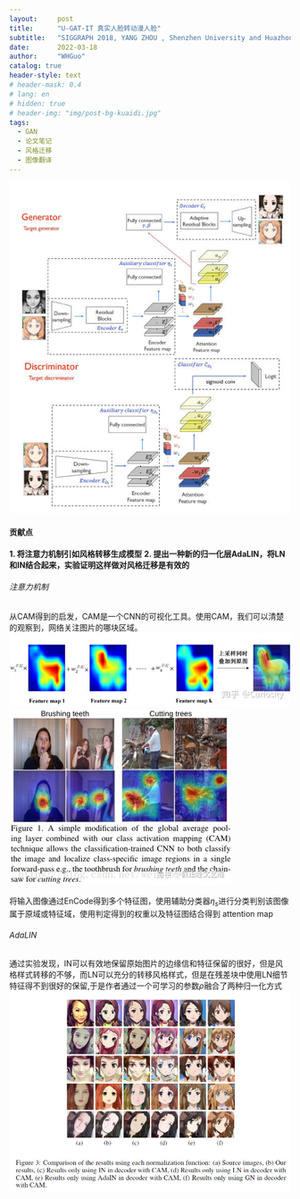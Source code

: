 ```yaml
---
layout:     post
title:      "U-GAT-IT 真实人脸转动漫人脸"
subtitle:   "SIGGRAPH 2018, YANG ZHOU , Shenzhen University and Huazhong University of Science & Technology"
date:       2022-03-18
author:     "WHGuo"
catalog: true
header-style: text
# header-mask: 0.4
# lang: en
# hidden: true
# header-img: "img/post-bg-kuaidi.jpg"
tags:
  - GAN
  - 论文笔记
  - 风格迁移
  - 图像翻译
---
```

![网络结构](/img/U_GAT_IT/Snipaste_2022-03-20_22-34-34.jpg)

#### 贡献点
**1. 将注意力机制引如风格转移生成模型**
**2. 提出一种新的归一化层AdaLIN，将LN和IN结合起来，实验证明这样做对风格迁移是有效的**

###### 注意力机制
从CAM得到的启发，CAM是一个CNN的可视化工具。使用CAM，我们可以清楚的观察到，网络关注图片的哪块区域。
![CAM](/img/U_GAT_IT/v2-a0a76e2d3fa0475c39a990ae26844bee_b.jpg)
![CAM](/img/U_GAT_IT/v2-a2b7d9ca5ab237a674ec8ebb808350ed_b.jpg)

将输入图像通过EnCode得到多个特征图，使用辅助分类器$\eta_s$进行分类判别该图像属于原域或特征域，使用判定得到的权重以及特征图结合得到 attention map
###### AdaLIN
通过实验发现，IN可以有效地保留原始图片的边缘信和特征保留的很好，但是风格样式转移的不够，而LN可以充分的转移风格样式，但是在残差块中使用LN细节特征得不到很好的保留,于是作者通过一个可学习的参数$\rho$融合了两种归一化方式
![AdaLIN](/img/U_GAT_IT/Snipaste_2022-03-21_09-52-52.jpg)
